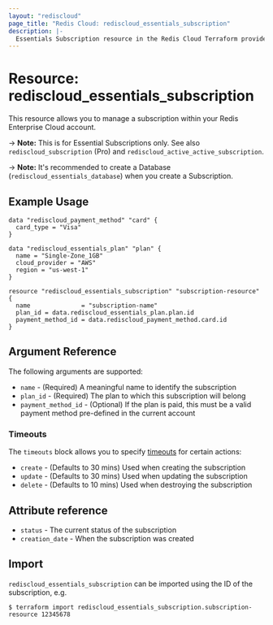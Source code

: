 ```yaml
---
layout: "rediscloud"
page_title: "Redis Cloud: rediscloud_essentials_subscription"
description: |-
  Essentials Subscription resource in the Redis Cloud Terraform provider.
---
```


# Resource: rediscloud_essentials_subscription

This resource allows you to manage a subscription within your Redis Enterprise Cloud account.

-> **Note:** This is for Essential Subscriptions only. See also `rediscloud_subscription` (Pro) and `rediscloud_active_active_subscription`.

-> **Note:** It's recommended to create a Database (`rediscloud_essentials_database`) when you create a Subscription.

## Example Usage

```hcl
data "rediscloud_payment_method" "card" {
  card_type = "Visa"
}

data "rediscloud_essentials_plan" "plan" {
  name = "Single-Zone_1GB"
  cloud_provider = "AWS"
  region = "us-west-1"
}

resource "rediscloud_essentials_subscription" "subscription-resource" {
  name              = "subscription-name"
  plan_id = data.rediscloud_essentials_plan.plan.id
  payment_method_id = data.rediscloud_payment_method.card.id
}
```

## Argument Reference

The following arguments are supported:

* `name` - (Required) A meaningful name to identify the subscription
* `plan_id` - (Required) The plan to which this subscription will belong
* `payment_method_id` - (Optional) If the plan is paid, this must be a valid payment method pre-defined in the current account

### Timeouts

The `timeouts` block allows you to
specify [timeouts](https://www.terraform.io/docs/configuration/resources.html#timeouts) for certain actions:

* `create` - (Defaults to 30 mins) Used when creating the subscription
* `update` - (Defaults to 30 mins) Used when updating the subscription
* `delete` - (Defaults to 10 mins) Used when destroying the subscription

## Attribute reference

* `status` - The current status of the subscription
* `creation_date` - When the subscription was created

## Import

`rediscloud_essentials_subscription` can be imported using the ID of the subscription, e.g.

```
$ terraform import rediscloud_essentials_subscription.subscription-resource 12345678
```
